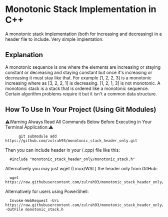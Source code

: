# Monotonic Stack Implementation in C++
A monotonic stack implementation (both for increasing and decreasing) in a header file to include. Very simple implentation.
## Explanation
A monotonic sequence is one where the elements are increasing or staying constant or decreasing and staying constant but once it's increasing or decreasing it must stay like that. For example [1, 2, 2, 3] is a monotonic increasing where as [3, 2, 2, 1] is decreasing. [1, 2, 1, 3] is not monotonic. A monotonic stack is a stack that is ordered like a monotonic sequence. Certain algorithm problems require it but it isn't a common data structure. 
## How To Use In Your Project (Using Git Modules)

⚠️Warning Always Read All Commands Below Before Executing in Your Terminal Application:⚠️
```
      git submodule add https://github.com/zulrah93/monotonic_stack_header_only.git
```

Then you can include header in your (.cpp) file like this:

```
  #include "monotonic_stack_header_only/monotonic_stack.h"
```

Alternatively you may just wget (Linux/WSL) the header only from GitHub:

```
  wget https://raw.githubusercontent.com/zulrah93/monotonic_stack_header_only/main/monotonic_stack.h
```

Alternatively for users using PowerShell:

```
  Invoke-WebRequest -Uri https://raw.githubusercontent.com/zulrah93/monotonic_stack_header_only/main/monotonic_stack.h -OutFile monotonic_stack.h
```
